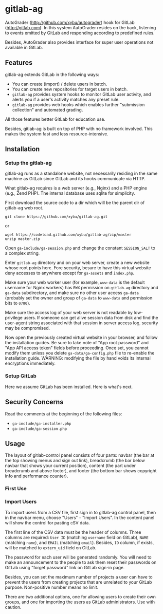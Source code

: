 # gitlab-ag

AutoGrader (http://github.com/xybu/autograder) hook for GitLab (http://gitlab.com).
In this system AutoGrader resides on the back, listening to events emitted by GitLab 
and responding according to predefined rules.

Besides, AutoGrader also provides interface for super user operations not available 
in GitLab.

## Features

gitlab-ag extends GitLab in the following ways:

 * You can create (import) / delete users in batch.
 * You can create new repositories for target users in batch.
 * `gitlab-ag` provides system hooks to monitor GitLab user activity, and alerts you
   if a user's activity matches any preset rule.
 * `gitlab-ag` provides web hooks which enables further "submission collection" and 
   automated grading.

All those features better GitLab for education use.

Besides, gitlab-ag is built on top of PHP with no framework involved. This makes the system
fast and less resource-intensive.

## Installation

### Setup the gitlab-ag

gitlab-ag runs as a standalone website, not necessarily residing in the same machine 
as GitLab since GitLab and its hooks communicate via HTTP. 

What gitlab-ag requires is a web server (e.g., Nginx) and a PHP engine (e.g., Zend PHP). 
The internal database uses sqlite for simplicity.

First download the source code to a dir which will be the parent dir of gitlab-ag web root.

```
git clone https://github.com/xybu/gitlab-ag.git
```
or
```
wget https://codeload.github.com/xybu/gitlab-ag/zip/master
unzip master.zip
```

Open `ga-include/ga-session.php` and change the constant `SESSION_SALT` to a complex string.

Enter `gitlab-ag` directory and on your web server, create a new website whose root points 
here. Fore security, besure to have this virtual website deny accesses to anywhere except 
for `ga-assets` and `index.php`.

Make sure your web worker user (for example, `www-data` is the default username for Nginx 
workers) has `RWX` permission on `gitlab-ag` directory and `ga-data` subdirectory, and make sure
no other user access `ga-data` (probably set the owner and group of `ga-data` to `www-data` and 
permission bits to `0700`).

Make sure the access log of your web server is not readable by low-privilege users. If someone can 
get alive session data from disk and find the user-agent string associated with that session in server
access log, security may be compromised.

Now open the previously created virtual website in your browser, and follow the installation 
guides. Be sure to take note of "App root password" and "App API access token" fields before 
proceeding. Once set, you cannot modify them unless you delete `ga-data/ga-config.php` file to re-enable
the installation guide. WARNING: modifying the file by hand voids its internal encryptions 
immediately.

### Setup GitLab

Here we assume GitLab has been installed. Here is what's next.

## Security Concerns

Read the comments at the beginning of the following files:

 * `ga-include/ga-installer.php`
 * `ga-include/ga-session.php`

## Usage

The layout of gitlab-control panel consists of four parts: navbar (the bar at the top showing menus and sign out link), breadcrumb (the bar below navbar that shows your current position), content (the part under breadcrumb and above footer), and footer (the bottom bar shows copyright info and performance counter).

### First Use



### Import Users

To import users from a CSV file, first sign in to gitlab-ag control panel, then in the navbar menu, choose "Users" - "Import Users". In the content panel will show the control for pasting cSV data.

The first line of the CSV data must be the header of columns. Three columns are required: `User ID` (matching `username` field on GitLab), `NAME` (matching `name`), and `EMAIL` (matching `email`). Besides, `ID` column, if exists, will be matched to `extern_uid` field on GitLab.

The password for each user will be generated randomly. You will need to make an announcement to the people to ask them reset their passwords on GitLab using "forget password" link on GitLab sign-in page.

Besides, you can set the maximum number of projects a user can have to prevent the users from creating projects that are unrelated to your GitLab purpose. Non-positive number means no limit.

There are two additional options, one for allowing users to create their own groups, and one for importing the users as GitLab administrators. Use with caution.
